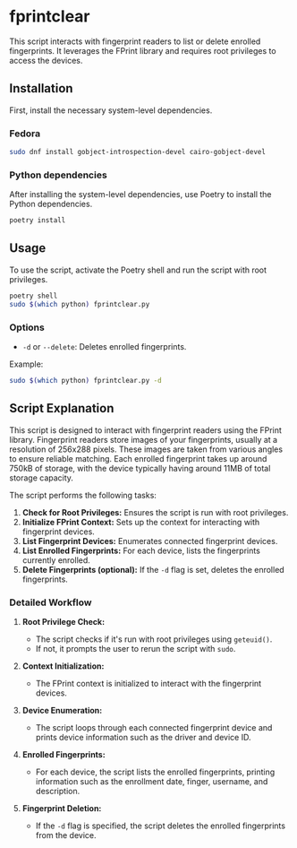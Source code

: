 # fprintclear

This script interacts with fingerprint readers to list or delete enrolled fingerprints. It leverages the FPrint library and requires root privileges to access the devices.

## Installation

First, install the necessary system-level dependencies.

### Fedora

```sh
sudo dnf install gobject-introspection-devel cairo-gobject-devel
```

### Python dependencies

After installing the system-level dependencies, use Poetry to install the Python dependencies.

```sh
poetry install
```

## Usage

To use the script, activate the Poetry shell and run the script with root privileges.

```sh
poetry shell
sudo $(which python) fprintclear.py
```

### Options

- `-d` or `--delete`: Deletes enrolled fingerprints.

Example:

```sh
sudo $(which python) fprintclear.py -d
```

## Script Explanation

This script is designed to interact with fingerprint readers using the FPrint library. Fingerprint readers store images of your fingerprints, usually at a resolution of 256x288 pixels. These images are taken from various angles to ensure reliable matching. Each enrolled fingerprint takes up around 750kB of storage, with the device typically having around 11MB of total storage capacity.

The script performs the following tasks:
1. **Check for Root Privileges:** Ensures the script is run with root privileges.
2. **Initialize FPrint Context:** Sets up the context for interacting with fingerprint devices.
3. **List Fingerprint Devices:** Enumerates connected fingerprint devices.
4. **List Enrolled Fingerprints:** For each device, lists the fingerprints currently enrolled.
5. **Delete Fingerprints (optional):** If the `-d` flag is set, deletes the enrolled fingerprints.

### Detailed Workflow

1. **Root Privilege Check:**
   - The script checks if it's run with root privileges using `geteuid()`.
   - If not, it prompts the user to rerun the script with `sudo`.

2. **Context Initialization:**
   - The FPrint context is initialized to interact with the fingerprint devices.

3. **Device Enumeration:**
   - The script loops through each connected fingerprint device and prints device information such as the driver and device ID.

4. **Enrolled Fingerprints:**
   - For each device, the script lists the enrolled fingerprints, printing information such as the enrollment date, finger, username, and description.

5. **Fingerprint Deletion:**
   - If the `-d` flag is specified, the script deletes the enrolled fingerprints from the device.
